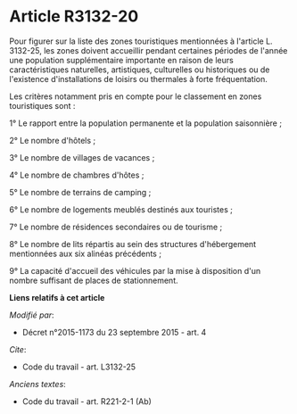 # Article R3132-20

Pour figurer sur la liste des zones touristiques mentionnées à l'article L. 3132-25, les zones doivent accueillir pendant
certaines périodes de l'année une population supplémentaire importante en raison de leurs caractéristiques naturelles,
artistiques, culturelles ou historiques ou de l'existence d'installations de loisirs ou thermales à forte fréquentation. 

Les critères notamment pris en compte pour le classement en zones touristiques sont : 

1° Le rapport entre la population permanente et la population saisonnière ; 

2° Le nombre d'hôtels ; 

3° Le nombre de villages de vacances ; 

4° Le nombre de chambres d'hôtes ; 

5° Le nombre de terrains de camping ; 

6° Le nombre de logements meublés destinés aux touristes ; 

7° Le nombre de résidences secondaires ou de tourisme ; 

8° Le nombre de lits répartis au sein des structures d'hébergement mentionnées aux six alinéas précédents ; 

9° La capacité d'accueil des véhicules par la mise à disposition d'un nombre suffisant de places de stationnement.

**Liens relatifs à cet article**

_Modifié par_:

  - Décret n°2015-1173 du 23 septembre 2015 - art. 4

_Cite_:

  - Code du travail - art. L3132-25

_Anciens textes_:

  - Code du travail - art. R221-2-1 (Ab)
